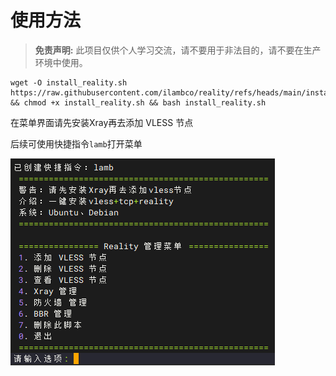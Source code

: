 # 使用方法
> **免责声明:** 此项目仅供个人学习交流，请不要用于非法目的，请不要在生产环境中使用。

```
wget -O install_reality.sh https://raw.githubusercontent.com/ilambco/reality/refs/heads/main/install_reality.sh && chmod +x install_reality.sh && bash install_reality.sh
```

在菜单界面请先安装Xray再去添加 VLESS 节点

后续可使用快捷指令`lamb`打开菜单

![界面](https://github.com/ilambco/reality/blob/645a19370c468535b24ecb7a15dcddec5192cd10/install_reality.png)
